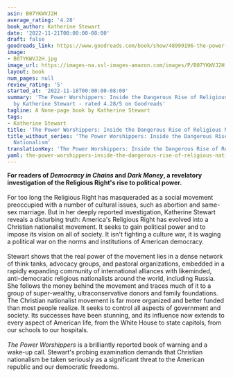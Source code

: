 ```yaml
---
asin: B07YKWVJ2H
average_rating: '4.28'
book_author: Katherine Stewart
date: '2022-11-21T00:00:00-08:00'
draft: false
goodreads_link: https://www.goodreads.com/book/show/48999196-the-power-worshippers
image:
- B07YKWVJ2H.jpg
image_url: https://images-na.ssl-images-amazon.com/images/P/B07YKWVJ2H.01._SCLZZZZZZZ.jpg
layout: book
num_pages: null
review_rating: '5'
started_at: '2022-11-18T00:00:00-08:00'
summary: 'The Power Worshippers: Inside the Dangerous Rise of Religious Nationalism
  by Katherine Stewart - rated 4.28/5 on Goodreads'
tagline: A None-page book by Katherine Stewart
tags:
- Katherine Stewart
title: 'The Power Worshippers: Inside the Dangerous Rise of Religious Nationalism'
title_without_series: 'The Power Worshippers: Inside the Dangerous Rise of Religious
  Nationalism'
translationKey: 'The Power Worshippers: Inside the Dangerous Rise of Religious Nationalism'
yaml: the-power-worshippers-inside-the-dangerous-rise-of-religious-nationalism
---
```


<b>For readers of <i>Democracy in Chains</i> and <i>Dark Money</i>, a revelatory investigation of the Religious Right's rise to political power.</b><br /> <br />For too long the Religious Right has masqueraded as a social movement preoccupied with a number of cultural issues, such as abortion and same-sex marriage. But in her deeply reported investigation, Katherine Stewart reveals a disturbing truth: America's Religious Right has evolved into a Christian nationalist movement. It seeks to gain political power and to impose its vision on all of society. It isn't fighting a culture war, it is waging a political war on the norms and institutions of American democracy.<br /> <br />Stewart shows that the real power of the movement lies in a dense network of think tanks, advocacy groups, and pastoral organizations, embedded in a rapidly expanding community of international alliances with likeminded, anti-democratic religious nationalists around the world, including Russia. She follows the money behind the movement and traces much of it to a group of super-wealthy, ultraconservative donors and family foundations. The Christian nationalist movement is far more organized and better funded than most people realize. It seeks to control all aspects of government and society. Its successes have been stunning, and its influence now extends to every aspect of American life, from the White House to state capitols, from our schools to our hospitals.<br /><i> </i><br /><i>The Power Worshippers</i> is a brilliantly reported book of warning and a wake-up call. Stewart's probing examination demands that Christian nationalism be taken seriously as a significant threat to the American republic and our democratic freedoms.